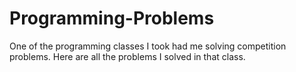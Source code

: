 Programming-Problems
====================

One of the programming classes I took had me solving competition problems. Here are all the problems I solved in that class.
